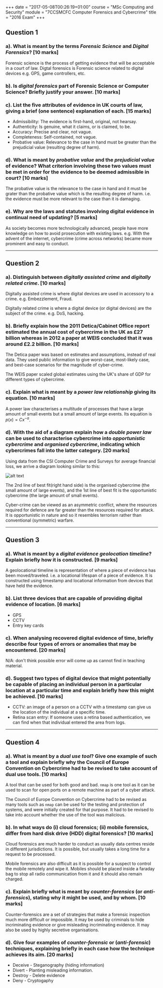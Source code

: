 +++
date = "2017-05-08T00:26:19+01:00"
course = "MSc Computing and Security"
module = "7CCSMCFC Computer Forensics and Cybercrime"
title = "2016 Exam"
+++

## Question 1

### a). What is meant by the terms *Forensic Science* and *Digital Forensics*? [10 marks]

Forensic science is the process of getting evidence that will be acceptable in a court of law. Digtal forensics is Forensic science related to digital devices e.g. GPS, game controllers, etc.

### b). Is *digital forensics* part of Forensic Science or Computer Science? Briefly justify your answer. [10 marks]



### c). List the **five** attributes of evidence in UK courts of law, giving a brief (one sentence) explanation of each. [15 marks]

* Admissibility: The evidence is first-hand, original, not hearsay.
* Authenticity: Is genuine, what it claims, or is claimed, to be.
* Accuracy: Precise and clear, not vague.
* Completeness: Self-contained, not vague.
* Probative value: Relevance to the case in hand must be greater than the prejudicial value (resulting degree of harm).

### d). What is meant by *probative value* and the *prejudicial value* of evidence? What criterion involving these two values must be met in order for the evidence to be deemed admissible in court? [10 marks]

The probative value is the relevance to the case in hand and it must be grater than the probative value which is the resulting degree of harm. i.e. the evidence must be more relevant to the case than it is damaging.

### e). Why are the laws and statutes involving digital evidence in continual need of updating? [5 marks]

As society becomes more technologically advanced, people have more knowledge on how to avoid prosecution with existing laws. e.g. With the advent of the internet, cybercrime (crime across networks) became more prominent and easy to conduct.

---

## Question 2

### a). Distinguish between *digitally assisted crime* and *digitally related crime*. [10 marks]

Digitally assisted crime is where digital devices are used in accessory to a crime. e.g. Embezzlement, Fraud.

Digitally related crime is where a digital device (or digital devices) are the subject of the crime. e.g. DoS, hacking.

### b). Briefly explain how the 2011 Detica/Cabinet Office report estimated the annual cost of cybercrime in the UK as £27 billion whereas in 2012 a paper at WEIS concluded that it was around £2.2 billion. [10 marks]

The Detica paper was based on estimates and assumptions, instead of real data. They used public information to give worst-case, most-likely case, and best-case scenarios for the magnitude of cyber-crime.

The WEIS paper scaled global estimates using the UK's share of GDP for different types of cybercrime.

### c). Explain what is meant by a *power law relationship* giving its equation. [10 marks]

A power law characterises a multitude of processes that have a large amount of small events but a small amount of large events. Its equation is $p(x) = Cx^{-a}$.

### d). With the aid of a diagram explain how a *double power law* can be used to characterise cybercrime into *opportunistic cybercrime* and *organised cybercrime*, indicating which cybercrimes fall into the latter category. [20 marks]

Using data from the CSI Computer Crime and Surveys for average financial loss, we arrive a diagram looking similar to this:

![alt text](https://drive.google.com/uc?export=view&id=0B8i5iuobK6DgQzhZdXg4LV9rUjg "Figure 3")

The 2nd line of best fit(right hand side) is the organised cybercrime (the small amount of large events), and the 1st line of best fit is the opportunistic cybercrime (the large amount of small events).

Cyber-crime can be viewed as an asymmetric conflict, where the resources required for defence are far greater than the resources required for attack. It is opportunistic in nature and so it resembles terrorism rather than conventional (symmetric) warfare.

---

## Question 3

### a). What is meant by a *digital evidence geolocation timeline*? Explain briefly how it is constructed. [9 marks]

A geolocational timeline is representation of where a piece of evidence has been moved/traveled. i.e. a locational lifespan of a piece of evidence. It is constructed using timestamp and locational information from devices that have held the evidence.

### b). List **three** devices that are capable of providing digital evidence of location. [6 marks]

* GPS
* CCTV
* Entry key cards

### c). When analysing recovered digital evidence of time, briefly describe **four** types of errors or anomalies that may be encountered. [20 marks]

N/A: don't think possible error will come up as cannot find in teaching material.


### d). Suggest **two** types of digital device that might potentially be capable of placing an individual person in a particular location at a particular time and explain briefly how this might be achieved. [10 marks]

* CCTV: an image of a person on a CCTV with a timestamp can give us the location of the individual at a specific time.
* Retina scan entry: If someone uses a retina based authentication, we can find when that individual entered the area from logs.

---

## Question 4

### a). What is meant by a *dual use tool*? Give **one** example of such a tool and explain briefly why the Council of Europe Convention on Cybercrime had to be revised to take account of dual use tools. [10 marks]

A tool that can be used for both good and bad. `nmap` is one tool as it can be used to scan for open ports on a remote machine as part of a cyber attack.

The Council of Europe Convention on Cybercrime had to be revised as many tools such as `nmap` can be used for the testing and protection of systems, and were initially created for that purpose. It had to be revised to take into account whether the use of the tool was malicious.

### b). In what ways do (i) cloud forensics; (ii) mobile forensics, differ from hard disk drive (HDD) digital forensics? [10 marks]

Cloud forensics are much harder to conduct as usually data centres reside in different jurisdictions. It is possible, but usually takes a long time for a request to be processed.

Mobile forensics are also difficult as it is possible for a suspect to control the mobile remotely and wipe it. Mobiles should be placed inside a faraday bag to stop all radio communication from it and it should also remain charged.

### c). Explain briefly what is meant by *counter-forensics* (or *anti-forensics*), stating why it might be used, and by whom. [10 marks]

Counter-forensics are a set of strategies that make a forensic inspection much more difficult or impossible. It may be used by criminals to hide incriminating evidence or give misleading incriminating evidence. It may also be used by highly secretive organisations.


### d). Give four examples of *counter-forensic* or (*anti-forensic*) techniques, explaining briefly in each case how the technique achieves its aim. [20 marks]

* Deceive - Steganography (hiding information)
* Divert - Planting misleading information.
* Destroy - Delete evidence
* Deny - Cryptogaphy


<script type="text/x-mathjax-config">
  MathJax.Hub.Config({
    extensions: ["tex2jax.js"],
    jax: ["input/TeX", "output/HTML-CSS"],
    tex2jax: {
      inlineMath: [ ['$','$'], ["\\(","\\)"] ],
      displayMath: [ ['$$','$$'], ["\\[","\\]"] ],
      processEscapes: true
    },
    "HTML-CSS": { availableFonts: ["TeX"] }
  });
</script>
<script src='https://cdnjs.cloudflare.com/ajax/libs/mathjax/2.7.0/MathJax.js?config=TeX-MML-AM_CHTML'></script>
